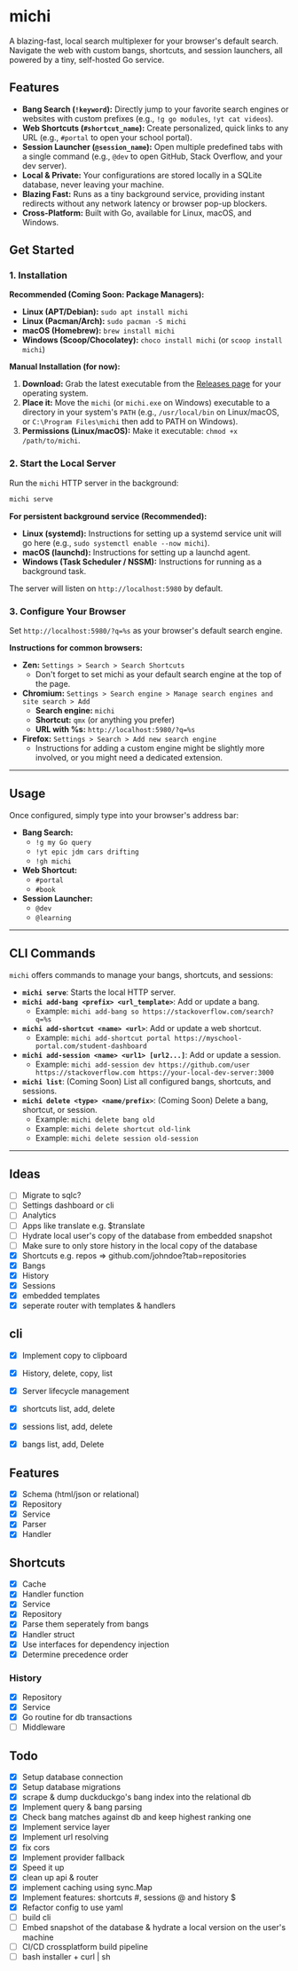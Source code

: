 # michi

A blazing-fast, local search multiplexer for your browser's default search. Navigate the web with custom bangs, shortcuts, and session launchers, all powered by a tiny, self-hosted Go service.

## Features

*   **Bang Search (`!keyword`):** Directly jump to your favorite search engines or websites with custom prefixes (e.g., `!g go modules`, `!yt cat videos`).
*   **Web Shortcuts (`#shortcut_name`):** Create personalized, quick links to any URL (e.g., `#portal` to open your school portal).
*   **Session Launcher (`@session_name`):** Open multiple predefined tabs with a single command (e.g., `@dev` to open GitHub, Stack Overflow, and your dev server).
*   **Local & Private:** Your configurations are stored locally in a SQLite database, never leaving your machine.
*   **Blazing Fast:** Runs as a tiny background service, providing instant redirects without any network latency or browser pop-up blockers.
*   **Cross-Platform:** Built with Go, available for Linux, macOS, and Windows.

## Get Started

### 1. Installation

**Recommended (Coming Soon: Package Managers):**
*   **Linux (APT/Debian):** `sudo apt install michi`
*   **Linux (Pacman/Arch):** `sudo pacman -S michi`
*   **macOS (Homebrew):** `brew install michi`
*   **Windows (Scoop/Chocolatey):** `choco install michi` (or `scoop install michi`)

**Manual Installation (for now):**
1.  **Download:** Grab the latest executable from the [Releases page](https://github.com/your-org/michi-cli/releases) for your operating system.
2.  **Place it:** Move the `michi` (or `michi.exe` on Windows) executable to a directory in your system's `PATH` (e.g., `/usr/local/bin` on Linux/macOS, or `C:\Program Files\michi` then add to PATH on Windows).
3.  **Permissions (Linux/macOS):** Make it executable: `chmod +x /path/to/michi`.

### 2. Start the Local Server

Run the `michi` HTTP server in the background:

```bash
michi serve
```

**For persistent background service (Recommended):**
*   **Linux (systemd):** Instructions for setting up a systemd service unit will go here (e.g., `sudo systemctl enable --now michi`).
*   **macOS (launchd):** Instructions for setting up a launchd agent.
*   **Windows (Task Scheduler / NSSM):** Instructions for running as a background task.

The server will listen on `http://localhost:5980` by default.

### 3. Configure Your Browser

Set `http://localhost:5980/?q=%s` as your browser's default search engine.

**Instructions for common browsers:**
*   **Zen:** `Settings > Search > Search Shortcuts`
    *  Don't forget to set michi as your default search engine at the top of the page. 
*   **Chromium:** `Settings > Search engine > Manage search engines and site search > Add`
    *   **Search engine:** `michi`
    *   **Shortcut:** `qmx` (or anything you prefer)
    *   **URL with %s:** `http://localhost:5980/?q=%s`
*   **Firefox:** `Settings > Search > Add new search engine`
    *   Instructions for adding a custom engine might be slightly more involved, or you might need a dedicated extension.

---

## Usage

Once configured, simply type into your browser's address bar:

*   **Bang Search:**
    *   `!g my Go query`
    *   `!yt epic jdm cars drifting`
    *   `!gh michi`
*   **Web Shortcut:**
    *   `#portal`
    *   `#book`
*   **Session Launcher:**
    *   `@dev`
    *   `@learning`

---

## CLI Commands

`michi` offers commands to manage your bangs, shortcuts, and sessions:

*   **`michi serve`**: Starts the local HTTP server.
*   **`michi add-bang <prefix> <url_template>`**: Add or update a bang.
    *   Example: `michi add-bang so https://stackoverflow.com/search?q=%s`
*   **`michi add-shortcut <name> <url>`**: Add or update a web shortcut.
    *   Example: `michi add-shortcut portal https://myschool-portal.com/student-dashboard`
*   **`michi add-session <name> <url1> [url2...]`**: Add or update a session.
    *   Example: `michi add-session dev https://github.com/user https://stackoverflow.com https://your-local-dev-server:3000`
*   **`michi list`**: (Coming Soon) List all configured bangs, shortcuts, and sessions.
*   **`michi delete <type> <name/prefix>`**: (Coming Soon) Delete a bang, shortcut, or session.
    *   Example: `michi delete bang old`
    *   Example: `michi delete shortcut old-link`
    *   Example: `michi delete session old-session`

---

## Ideas
- [ ] Migrate to sqlc?
- [ ] Settings dashboard or cli
- [ ] Analytics
- [ ] Apps like translate e.g. $translate
- [ ] Hydrate local user's copy of the database from embedded snapshot
- [ ] Make sure to only store history in the local copy of the database
- [x] Shortcuts e.g. repos => github.com/johndoe?tab=repositories
- [x] Bangs
- [x] History
- [x] Sessions
- [x] embedded templates
- [x] seperate router with templates & handlers

## cli 
- [x] Implement copy to clipboard
- [x] History, delete, copy, list 
- [x] Server lifecycle management
- [x] shortcuts list, add, delete
- [x] sessions list, add, delete
- [x] bangs list, add, Delete


## Features 
- [x] Schema (html/json or relational)
- [x] Repository
- [x] Service
- [x] Parser
- [x] Handler

## Shortcuts
- [x] Cache
- [x] Handler function
- [x] Service
- [x] Repository
- [x] Parse them seperately from bangs
- [x] Handler struct
- [x] Use interfaces for dependency injection
- [x] Determine precedence order

### History
- [x] Repository
- [x] Service
- [x] Go routine for db transactions
- [ ] Middleware

## Todo
- [x] Setup database connection
- [x] Setup database migrations
- [x] scrape & dump duckduckgo's bang index into the relational db
- [x] Implement query & bang parsing 
- [x] Check bang matches against db and keep highest ranking one 
- [x] Implement service layer 
- [x] Implement url resolving
- [x] fix cors
- [x] Implement provider fallback
- [x] Speed it up
- [x] clean up api & router
- [x] implement caching using sync.Map
- [x] Implement features: shortcuts #, sessions @ and history $
- [x] Refactor config to use yaml 
- [ ] build cli
- [ ] Embed snapshot of the database & hydrate a local version on the user's machine
- [ ] CI/CD crossplatform build pipeline
- [ ] bash installer + curl | sh 
